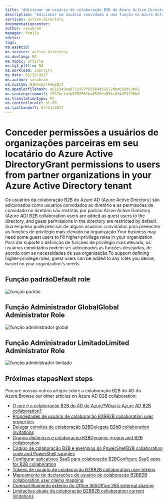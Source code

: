 ```yaml
---
title: "Adicionar um usuário de colaboração B2B do Azure Active Directory a uma função | Microsoft Docs"
description: "Adicionar um usuário convidado a uma função no Azure Active Directory"
services: active-directory
documentationcenter: 
author: sasubram
manager: femila
editor: 
tags: 
ms.assetid: 
ms.service: active-directory
ms.devlang: NA
ms.topic: article
ms.tgt_pltfrm: NA
ms.workload: identity
ms.date: 03/15/2017
ms.author: sasubram
ms.custom: H1Hack27Feb2017
ms.openlocfilehash: e816349ea971c997f655b4d51672dba666bc3e89
ms.sourcegitcommit: f537befafb079256fba0529ee554c034d73f36b0
ms.translationtype: MT
ms.contentlocale: pt-BR
ms.lasthandoff: 07/11/2017
---
```

# <a name="grant-permissions-to-users-from-partner-organizations-in-your-azure-active-directory-tenant"></a><span data-ttu-id="827d6-103">Conceder permissões a usuários de organizações parceiras em seu locatário do Azure Active Directory</span><span class="sxs-lookup"><span data-stu-id="827d6-103">Grant permissions to users from partner organizations in your Azure Active Directory tenant</span></span>

<span data-ttu-id="827d6-104">Os usuários da colaboração B2B do Azure AD (Azure Active Directory) são adicionados como usuários convidados ao diretório e as permissões de convidado no diretório são restritas por padrão.</span><span class="sxs-lookup"><span data-stu-id="827d6-104">Azure Active Directory (Azure AD) B2B collaboration users are added as guest users to the directory, and guest permissions in the directory are restricted by default.</span></span> <span data-ttu-id="827d6-105">Sua empresa pode precisar de alguns usuários convidados para preencher as funções de privilégio mais elevado na organização.</span><span class="sxs-lookup"><span data-stu-id="827d6-105">Your business may need some guest users to fill higher-privilege roles in your organization.</span></span> <span data-ttu-id="827d6-106">Para dar suporte à definição de funções de privilégio mais elevado, os usuários convidados podem ser adicionados às funções desejadas, de acordo com as necessidades de sua organização.</span><span class="sxs-lookup"><span data-stu-id="827d6-106">To support defining higher-privilege roles, guest users can be added to any roles you desire, based on your organization's needs.</span></span>

## <a name="default-role"></a><span data-ttu-id="827d6-107">Função padrão</span><span class="sxs-lookup"><span data-stu-id="827d6-107">Default role</span></span>

![função padrão](./media/active-directory-b2b-add-guest-to-role/default-role.png)

## <a name="global-administrator-role"></a><span data-ttu-id="827d6-109">Função Administrador Global</span><span class="sxs-lookup"><span data-stu-id="827d6-109">Global Administrator Role</span></span>

![função administrador global](./media/active-directory-b2b-add-guest-to-role/global-admin-role.png)

## <a name="limited-administrator-role"></a><span data-ttu-id="827d6-111">Função Administrador Limitado</span><span class="sxs-lookup"><span data-stu-id="827d6-111">Limited Administrator Role</span></span>

![função administrador limitado](./media/active-directory-b2b-add-guest-to-role/limited-admin-role.png)

## <a name="next-steps"></a><span data-ttu-id="827d6-113">Próximas etapas</span><span class="sxs-lookup"><span data-stu-id="827d6-113">Next steps</span></span>

<span data-ttu-id="827d6-114">Procure nossos outros artigos sobre a colaboração B2B do AD do Azure:</span><span class="sxs-lookup"><span data-stu-id="827d6-114">Browse our other articles on Azure AD B2B collaboration:</span></span>

* [<span data-ttu-id="827d6-115">O que é a colaboração B2B do AD do Azure?</span><span class="sxs-lookup"><span data-stu-id="827d6-115">What is Azure AD B2B collaboration?</span></span>](active-directory-b2b-what-is-azure-ad-b2b.md)
* [<span data-ttu-id="827d6-116">Propriedades de usuário de colaboração B2B</span><span class="sxs-lookup"><span data-stu-id="827d6-116">B2B collaboration user properties</span></span>](active-directory-b2b-user-properties.md)
* [<span data-ttu-id="827d6-117">Delegar convites de colaboração B2B</span><span class="sxs-lookup"><span data-stu-id="827d6-117">Delegate B2bB collaboration invitations</span></span>](active-directory-b2b-delegate-invitations.md)
* [<span data-ttu-id="827d6-118">Grupos dinâmicos e colaboração B2B</span><span class="sxs-lookup"><span data-stu-id="827d6-118">Dynamic groups and B2B collaboration</span></span>](active-directory-b2b-dynamic-groups.md)
* [<span data-ttu-id="827d6-119">Código de colaboração B2B e exemplos do PowerShell</span><span class="sxs-lookup"><span data-stu-id="827d6-119">B2B collaboration code and PowerShell samples</span></span>](active-directory-b2b-code-samples.md)
* [<span data-ttu-id="827d6-120">Configurar aplicativos SaaS para colaboração B2B</span><span class="sxs-lookup"><span data-stu-id="827d6-120">Configure SaaS apps for B2B collaboration</span></span>](active-directory-b2b-configure-saas-apps.md)
* [<span data-ttu-id="827d6-121">Tokens de usuário de colaboração B2B</span><span class="sxs-lookup"><span data-stu-id="827d6-121">B2B collaboration user tokens</span></span>](active-directory-b2b-user-token.md)
* [<span data-ttu-id="827d6-122">Mapeamento de declarações de usuário de colaboração B2B</span><span class="sxs-lookup"><span data-stu-id="827d6-122">B2B collaboration user claims mapping</span></span>](active-directory-b2b-claims-mapping.md)
* [<span data-ttu-id="827d6-123">Compartilhamento externo do Office 365</span><span class="sxs-lookup"><span data-stu-id="827d6-123">Office 365 external sharing</span></span>](active-directory-b2b-o365-external-user.md)
* [<span data-ttu-id="827d6-124">Limitações atuais da colaboração B2B</span><span class="sxs-lookup"><span data-stu-id="827d6-124">B2B collaboration current limitations</span></span>](active-directory-b2b-current-limitations.md)
